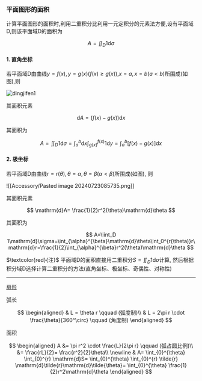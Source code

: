 ### 平面图形的面积

计算平面图形的面积时,利用二重积分比利用一元定积分的元素法方便,设有平面域D,则该平面域D的面积为

$$
A=\iint_D 1\mathrm{d}\sigma
$$

#### 1. 直角坐标

若平面域D由曲线$y=f(x), y=g(x)(f(x)\geqslant g(x))$,$x=a, x=b(a< b)$所围成(如图),则

![dingjifen1](dingjifen1.png)

其面积元素

$$
\mathrm{d}A= (f(x)-g(x))\mathrm{d}x
$$

其面积为

$$
A=\iint_D 1\mathrm{d}\sigma=\int_a^b\mathrm{d}x\int_{g(x)}^{f(x)}1\mathrm{d}y=\int_a^b[f(x)-g(x)]\mathrm{d}x
$$

#### 2. 极坐标

若平面域D由曲线$r=r(\theta), \theta=\alpha, \theta=\beta(\alpha< \beta)$所围成(如图), 则

![[Accessory/Pasted image 20240723085735.png]]

其面积元素

$$
\mathrm{d}A= \frac{1}{2}r^2(\theta)\mathrm{d}\theta
$$

其面积为

$$
A=\iint_D 1\mathrm{d}\sigma=\int_{\alpha}^{\beta}\mathrm{d}\theta\int_0^{r(\theta)}r\mathrm{d}r=\frac{1}{2}\int_{\alpha}^{\beta}r^2(\theta)\mathrm{d}\theta
$$

$\textcolor{red}{注}$ 平面域D的面积直接用二重积分$S=\iint_D1\mathrm{d}\sigma$计算, 然后根据积分域D选择计算二重积分的方法(直角坐标、极坐标、奇偶性、对称性)

---

[扇形](https://zh.wikipedia.org/wiki/%E6%89%87%E5%BD%A2)

弧长

$$
\begin{aligned}
	& L = \theta r \qquad (弧度制)\\
	& L = 2\pi r \cdot \frac{\theta}{360^\circ} \qquad (角度制)
\end{aligned}
$$

面积

$$
\begin{aligned}
	A &= \pi r^2 \cdot \frac{L}{2\pi r} \qquad (弧占圆比例)\\
	&= \frac{rL}{2}= \frac{r^2}{2}\theta\\
	\newline
	& A= \int_{0}^{\theta} \int_{0}^{r} \mathrm{d}S= \int_{0}^{\theta} \int_{0}^{r} \tilde{r} \mathrm{d}\tilde{r}\mathrm{d}\tilde{\theta}= \int_{0}^{\theta} \frac{1}{2}r^2\mathrm{d}\theta
\end{aligned}
$$
